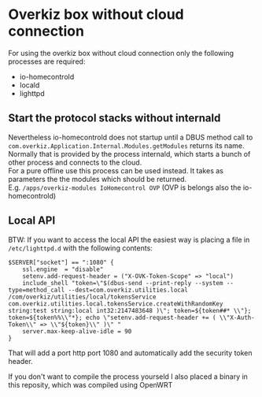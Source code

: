 # Overkiz box without cloud connection
For using the overkiz box without cloud connection only the following processes are required:
* io-homecontrold
* locald
* lighttpd

## Start the protocol stacks without internald
Nevertheless io-homecontrold does not startup until a DBUS method call to ```com.overkiz.Application.Internal.Modules.getModules``` returns its name.  
Normally that is provided by the process internald, which starts a bunch of other process and connects to the cloud.  
For a pure offline use this process can be used instead. It takes as parameters the the modules which should be returned.  
E.g. ```/apps/overkiz-modules IoHomecontrol OVP```
(OVP is belongs also the io-homecontrold)

## Local API
BTW: If you want to access the local API the easiest way is placing a file in ```/etc/lighttpd.d``` with the following contents:
```
$SERVER["socket"] == ":1080" {
    ssl.engine  = "disable"
    setenv.add-request-header = ("X-OVK-Token-Scope" => "local")
    include_shell "token=\"$(dbus-send --print-reply --system --type=method_call --dest=com.overkiz.utilities.local /com/overkiz/utilities/local/tokensService com.overkiz.utilities.local.tokensService.createWithRandomKey string:test string:local int32:2147483648 )\"; token=${token##* \\"}; token=${token%%\\"*}; echo \"setenv.add-request-header += ( \\"X-Auth-Token\\" => \\"${token}\\" )\" "
    server.max-keep-alive-idle = 90
}
```
That will add a port http port 1080 and automatically add the security token header.

If you don't want to compile the process yourseld I also placed a binary in this reposity, which was compiled using OpenWRT
